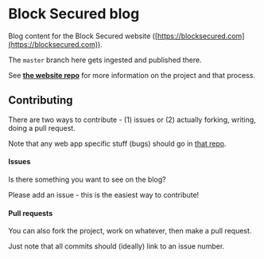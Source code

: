# Block Secured blog

Blog content for the Block Secured website ([https://blocksecured.com](https://blocksecured.com)).

The `master` branch here gets ingested and published there.

See [**the website repo**](https://github.com/blocksecured/blocksecured) for more information on the project and that process.

## Contributing

There are two ways to contribute - (1) issues or (2) actually forking, writing, doing a pull request.

Note that any web app specific stuff (bugs) should go in [that repo](https://github.com/blocksecured/blocksecured).

#### Issues

Is there something you want to see on the blog?

Please add an issue - this is the easiest way to contribute!

#### Pull requests

You can also fork the project, work on whatever, then make a pull request.

Just note that all commits should (ideally) link to an issue number.
